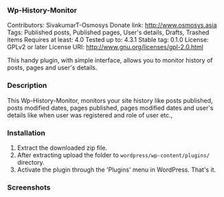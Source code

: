 ### Wp-History-Monitor

Contributors: SivakumarT-Osmosys
Donate link: http://www.osmosys.asia
Tags: Published posts, Published pages, User's details, Drafts, Trashed items
Requires at least: 4.0
Tested up to: 4.3.1
Stable tag: 0.1.0
License: GPLv2 or later
License URI: http://www.gnu.org/licenses/gpl-2.0.html

This handy plugin, with simple interface, allows you to monitor history of posts, pages and user's details.

### Description

This Wp-History-Monitor, monitors your site history like posts published, posts modified dates, pages published, pages modified dates and user's details like when user was registered and role of user etc.,

### Installation

1. Extract the downloaded zip file. 
1. After extracting upload the folder to `wordpress/wp-content/plugins/` directory.
1. Activate the plugin through the 'Plugins' menu in WordPress. That's it.

### Screenshots



